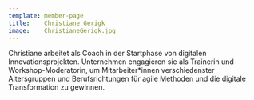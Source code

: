 ```yaml
---
template: member-page
title:    Christiane Gerigk
image:    ChristianeGerigk.jpg
---
```


Christiane arbeitet als Coach in der Startphase von digitalen Innovationsprojekten. Unternehmen engagieren sie als Trainerin und Workshop-Moderatorin, um Mitarbeiter*innen verschiedenster Altersgruppen und Berufsrichtungen für agile Methoden und die digitale Transformation zu gewinnen.
